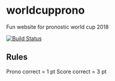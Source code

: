 # worldcupprono

Fun website for pronostic world cup 2018

[![Build Status](https://travis-ci.org/raisou/worldcupprono.svg?branch=master)](https://travis-ci.org/raisou/worldcupprono)

## Rules

Prono correct = 1 pt
Score correct = 3 pt
